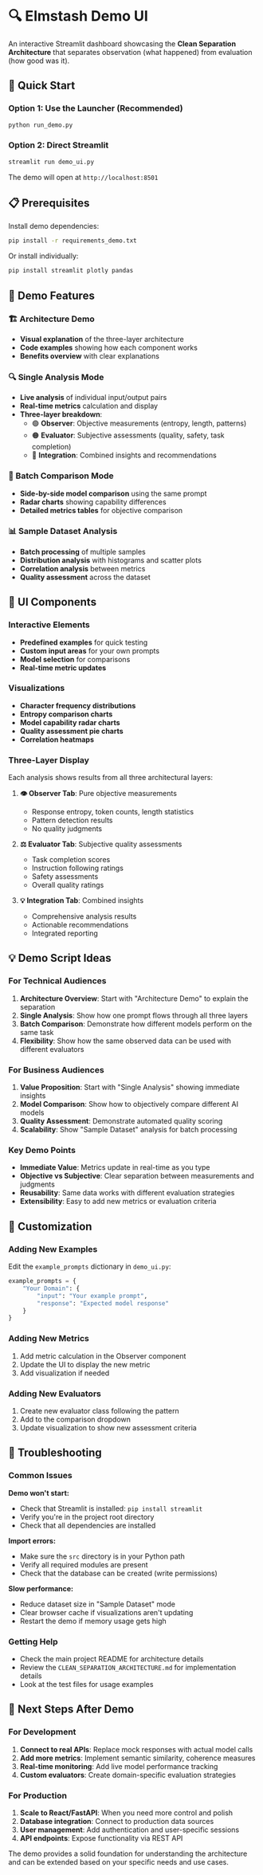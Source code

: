 # 🔍 Elmstash Demo UI

An interactive Streamlit dashboard showcasing the **Clean Separation Architecture** that separates observation (what happened) from evaluation (how good was it).

## 🚀 Quick Start

### Option 1: Use the Launcher (Recommended)
```bash
python run_demo.py
```

### Option 2: Direct Streamlit
```bash
streamlit run demo_ui.py
```

The demo will open at `http://localhost:8501`

## 📋 Prerequisites

Install demo dependencies:
```bash
pip install -r requirements_demo.txt
```

Or install individually:
```bash
pip install streamlit plotly pandas
```

## 🎯 Demo Features

### 🏗️ Architecture Demo
- **Visual explanation** of the three-layer architecture
- **Code examples** showing how each component works
- **Benefits overview** with clear explanations

### 🔍 Single Analysis Mode
- **Live analysis** of individual input/output pairs
- **Real-time metrics** calculation and display
- **Three-layer breakdown**:
  - 🟢 **Observer**: Objective measurements (entropy, length, patterns)
  - 🟠 **Evaluator**: Subjective assessments (quality, safety, task completion)
  - 🔴 **Integration**: Combined insights and recommendations

### 🔄 Batch Comparison Mode
- **Side-by-side model comparison** using the same prompt
- **Radar charts** showing capability differences
- **Detailed metrics tables** for objective comparison

### 📊 Sample Dataset Analysis
- **Batch processing** of multiple samples
- **Distribution analysis** with histograms and scatter plots
- **Correlation analysis** between metrics
- **Quality assessment** across the dataset

## 🎨 UI Components

### Interactive Elements
- **Predefined examples** for quick testing
- **Custom input areas** for your own prompts
- **Model selection** for comparisons
- **Real-time metric updates**

### Visualizations
- **Character frequency distributions**
- **Entropy comparison charts**
- **Model capability radar charts**
- **Quality assessment pie charts**
- **Correlation heatmaps**

### Three-Layer Display
Each analysis shows results from all three architectural layers:

1. **👁️ Observer Tab**: Pure objective measurements
   - Response entropy, token counts, length statistics
   - Pattern detection results
   - No quality judgments

2. **⚖️ Evaluator Tab**: Subjective quality assessments
   - Task completion scores
   - Instruction following ratings
   - Safety assessments
   - Overall quality ratings

3. **💡 Integration Tab**: Combined insights
   - Comprehensive analysis results
   - Actionable recommendations
   - Integrated reporting

## 💡 Demo Script Ideas

### For Technical Audiences
1. **Architecture Overview**: Start with "Architecture Demo" to explain the separation
2. **Single Analysis**: Show how one prompt flows through all three layers
3. **Batch Comparison**: Demonstrate how different models perform on the same task
4. **Flexibility**: Show how the same observed data can be used with different evaluators

### For Business Audiences
1. **Value Proposition**: Start with "Single Analysis" showing immediate insights
2. **Model Comparison**: Show how to objectively compare different AI models
3. **Quality Assessment**: Demonstrate automated quality scoring
4. **Scalability**: Show "Sample Dataset" analysis for batch processing

### Key Demo Points
- **Immediate Value**: Metrics update in real-time as you type
- **Objective vs Subjective**: Clear separation between measurements and judgments
- **Reusability**: Same data works with different evaluation strategies
- **Extensibility**: Easy to add new metrics or evaluation criteria

## 🔧 Customization

### Adding New Examples
Edit the `example_prompts` dictionary in `demo_ui.py`:
```python
example_prompts = {
    "Your Domain": {
        "input": "Your example prompt",
        "response": "Expected model response"
    }
}
```

### Adding New Metrics
1. Add metric calculation in the Observer component
2. Update the UI to display the new metric
3. Add visualization if needed

### Adding New Evaluators
1. Create new evaluator class following the pattern
2. Add to the comparison dropdown
3. Update visualization to show new assessment criteria

## 🐛 Troubleshooting

### Common Issues

**Demo won't start:**
- Check that Streamlit is installed: `pip install streamlit`
- Verify you're in the project root directory
- Check that all dependencies are installed

**Import errors:**
- Make sure the `src` directory is in your Python path
- Verify all required modules are present
- Check that the database can be created (write permissions)

**Slow performance:**
- Reduce dataset size in "Sample Dataset" mode
- Clear browser cache if visualizations aren't updating
- Restart the demo if memory usage gets high

### Getting Help
- Check the main project README for architecture details
- Review the `CLEAN_SEPARATION_ARCHITECTURE.md` for implementation details
- Look at the test files for usage examples

## 🎯 Next Steps After Demo

### For Development
1. **Connect to real APIs**: Replace mock responses with actual model calls
2. **Add more metrics**: Implement semantic similarity, coherence measures
3. **Real-time monitoring**: Add live model performance tracking
4. **Custom evaluators**: Create domain-specific evaluation strategies

### For Production
1. **Scale to React/FastAPI**: When you need more control and polish
2. **Database integration**: Connect to production data sources
3. **User management**: Add authentication and user-specific sessions
4. **API endpoints**: Expose functionality via REST API

The demo provides a solid foundation for understanding the architecture and can be extended based on your specific needs and use cases.